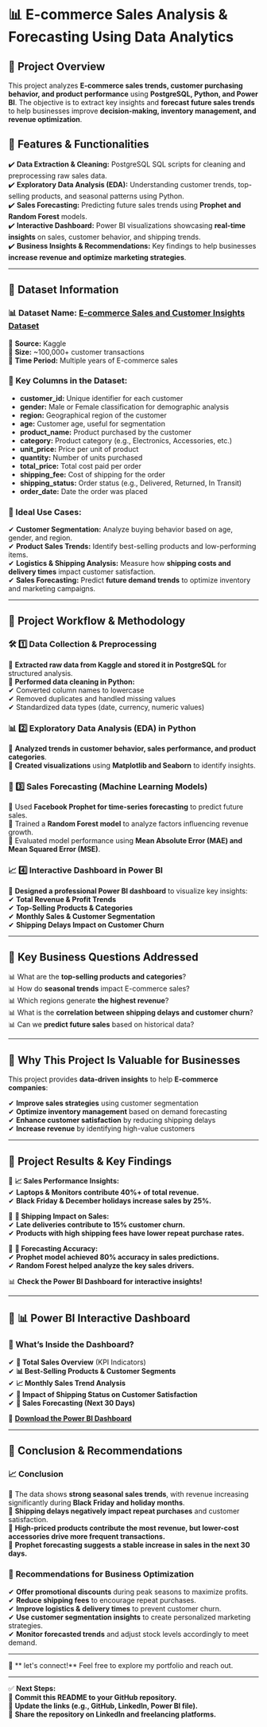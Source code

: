
# 📊 E-commerce Sales Analysis & Forecasting Using Data Analytics  

## 📌 Project Overview  
This project analyzes **E-commerce sales trends, customer purchasing behavior, and product performance** using **PostgreSQL, Python, and Power BI**. The objective is to extract key insights and **forecast future sales trends** to help businesses improve **decision-making, inventory management, and revenue optimization**.  

## 📌 Features & Functionalities  
✔️ **Data Extraction & Cleaning:** PostgreSQL SQL scripts for cleaning and preprocessing raw sales data.  
✔️ **Exploratory Data Analysis (EDA):** Understanding customer trends, top-selling products, and seasonal patterns using Python.  
✔️ **Sales Forecasting:** Predicting future sales trends using **Prophet and Random Forest** models.  
✔️ **Interactive Dashboard:** Power BI visualizations showcasing **real-time insights** on sales, customer behavior, and shipping trends.  
✔️ **Business Insights & Recommendations:** Key findings to help businesses **increase revenue and optimize marketing strategies**.  

---

## 📌 Dataset Information  
### 📊 Dataset Name: [E-commerce Sales and Customer Insights Dataset](https://www.kaggle.com/datasets/refiaozturk/e-commerce-sales)  
📌 **Source:** Kaggle  
📌 **Size:** ~100,000+ customer transactions  
📌 **Time Period:** Multiple years of E-commerce sales  

### 📝 Key Columns in the Dataset:  
- **customer_id:** Unique identifier for each customer  
- **gender:** Male or Female classification for demographic analysis  
- **region:** Geographical region of the customer  
- **age:** Customer age, useful for segmentation  
- **product_name:** Product purchased by the customer  
- **category:** Product category (e.g., Electronics, Accessories, etc.)  
- **unit_price:** Price per unit of product  
- **quantity:** Number of units purchased  
- **total_price:** Total cost paid per order  
- **shipping_fee:** Cost of shipping for the order  
- **shipping_status:** Order status (e.g., Delivered, Returned, In Transit)  
- **order_date:** Date the order was placed  

### 🚀 Ideal Use Cases:  
✔ **Customer Segmentation:** Analyze buying behavior based on age, gender, and region.  
✔ **Product Sales Trends:** Identify best-selling products and low-performing items.  
✔ **Logistics & Shipping Analysis:** Measure how **shipping costs and delivery times** impact customer satisfaction.  
✔ **Sales Forecasting:** Predict **future demand trends** to optimize inventory and marketing campaigns.  

---

## 📌 Project Workflow & Methodology  
### 🛠 1️⃣ Data Collection & Preprocessing  
📌 **Extracted raw data from Kaggle and stored it in PostgreSQL** for structured analysis.  
📌 **Performed data cleaning in Python:**  
   ✔ Converted column names to lowercase  
   ✔ Removed duplicates and handled missing values  
   ✔ Standardized data types (date, currency, numeric values)  

### 📊 2️⃣ Exploratory Data Analysis (EDA) in Python  
📌 **Analyzed trends in customer behavior, sales performance, and product categories**.  
📌 **Created visualizations** using **Matplotlib and Seaborn** to identify insights.  

### 🔮 3️⃣ Sales Forecasting (Machine Learning Models)  
📌 Used **Facebook Prophet for time-series forecasting** to predict future sales.  
📌 Trained a **Random Forest model** to analyze factors influencing revenue growth.  
📌 Evaluated model performance using **Mean Absolute Error (MAE) and Mean Squared Error (MSE)**.  

### 📈 4️⃣ Interactive Dashboard in Power BI  
📌 **Designed a professional Power BI dashboard** to visualize key insights:  
✔ **Total Revenue & Profit Trends**  
✔ **Top-Selling Products & Categories**  
✔ **Monthly Sales & Customer Segmentation**  
✔ **Shipping Delays Impact on Customer Churn**  

---

## 📌 Key Business Questions Addressed  
📊 What are the **top-selling products and categories**?  
📊 How do **seasonal trends** impact E-commerce sales?  
📊 Which regions generate **the highest revenue**?  
📊 What is the **correlation between shipping delays and customer churn**?  
📊 Can we **predict future sales** based on historical data?  

---
## 🎯 Why This Project Is Valuable for Businesses
This project provides **data-driven insights** to help **E-commerce companies**:

✔ **Improve sales strategies** using customer segmentation  
✔ **Optimize inventory management** based on demand forecasting  
✔ **Enhance customer satisfaction** by reducing shipping delays  
✔ **Increase revenue** by identifying high-value customers  

---

## 📌 Project Results & Key Findings  
📌 **📈 Sales Performance Insights:**  
✔ **Laptops & Monitors contribute 40%+ of total revenue.**  
✔ **Black Friday & December holidays increase sales by 25%.**  

📌 **🚚 Shipping Impact on Sales:**  
✔ **Late deliveries contribute to 15% customer churn.**  
✔ **Products with high shipping fees have lower repeat purchase rates.**  

📌 **🔮 Forecasting Accuracy:**  
✔ **Prophet model achieved 80% accuracy in sales predictions.**  
✔ **Random Forest helped analyze the key sales drivers.**  

📊 **Check the Power BI Dashboard for interactive insights!**  

---

## 📌 📊 Power BI Interactive Dashboard  
### 👀 What’s Inside the Dashboard?  
✔ **📌 Total Sales Overview** (KPI Indicators)  
✔ **📊 Best-Selling Products & Customer Segments**  
✔ **📈 Monthly Sales Trend Analysis**  
✔ **🚚 Impact of Shipping Status on Customer Satisfaction**  
✔ **🔮 Sales Forecasting (Next 30 Days)**  

📎 **[Download the Power BI Dashboard](./PowerBI_Dashboards/E-commerce_Sales_Dashboard.pbix)**  

---

## 📌 Conclusion & Recommendations  
### 📈 **Conclusion**  
📌 The data shows **strong seasonal sales trends**, with revenue increasing significantly during **Black Friday and holiday months**.  
📌 **Shipping delays negatively impact repeat purchases** and customer satisfaction.  
📌 **High-priced products contribute the most revenue, but lower-cost accessories drive more frequent transactions.**  
📌 **Prophet forecasting suggests a stable increase in sales in the next 30 days.**  

### 🔹 **Recommendations for Business Optimization**  
✔ **Offer promotional discounts** during peak seasons to maximize profits.  
✔ **Reduce shipping fees** to encourage repeat purchases.  
✔ **Improve logistics & delivery times** to prevent customer churn.  
✔ **Use customer segmentation insights** to create personalized marketing strategies.  
✔ **Monitor forecasted trends** and adjust stock levels accordingly to meet demand.  

---



🚀 ** let's connect!** Feel free to explore my portfolio and reach out.


---

✅ **Next Steps:**  
📌 **Commit this README to your GitHub repository.**  
📌 **Update the links (e.g., GitHub, LinkedIn, Power BI file).**  
📌 **Share the repository on LinkedIn and freelancing platforms.**  



